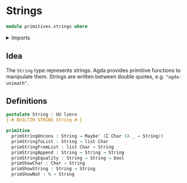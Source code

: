 # Strings

```agda
module primitives.strings where
```

<details><summary>Imports</summary>

```agda
open import elementary-number-theory.natural-numbers

open import foundation.booleans
open import foundation.dependent-pair-types
open import foundation.maybe
open import foundation.universe-levels

open import lists.lists

open import primitives.characters
```

</details>

## Idea

The `String` type represents strings. Agda provides primitive functions to
manipulate them. Strings are written between double quotes, e.g.
`"agda-unimath"`.

## Definitions

```agda
postulate String : UU lzero
{-# BUILTIN STRING String #-}

primitive
  primStringUncons : String → Maybe' (Σ Char (λ _ → String))
  primStringToList : String → list Char
  primStringFromList : list Char → String
  primStringAppend : String → String → String
  primStringEquality : String → String → bool
  primShowChar : Char → String
  primShowString : String → String
  primShowNat : ℕ → String
```
